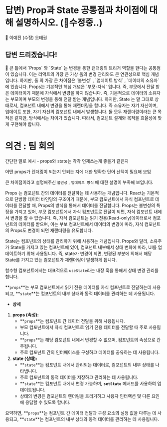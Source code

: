 # 답변) Prop과 State 공통점과 차이점에 대해 설명하시오. (🔨수정중..)

<aside>
💫 이예진
(수정) 오태권

</aside>

## 답변 드리겠습니다!

<aside>
📌 큰 틀에서 `Props` 와 `State` 는 변경을 통한 랜더링의 트리거 역할을 한다는 공통점이 있습니다. 이는 리액트의 가장 큰 가상 돔의 변경 관리와도 큰 연관성으로 핵심 개념입니다.
하지만, 둘 의 가장 큰 차이점은 `불변성` , `업데이트 방식` , `데이터의 소유자` 에 있습니다.
Props는 기본적인 핵심 개념은 `부모-자식` 입니다. 즉, 부모에서 전달 받은 데이터이기 때문에 자식에서 변경을 하지 않습니다. 즉, 기본적으로 데이터의 소유자는 부모이며 부모의 변경을 통해 전달 받는 개념입니다.
하지만, State 는 말 그대로 상태로서, 컴포넌트 내에서 변경을 통해 재랜더링을 합니다. 즉 소유자는 자기 자신이며, 업데이트 또한, 자기 자신의 컴포넌트 내에서 발생합니다.
둘 모두 재랜더링이라는 큰 목적은 같지만, 방식에서는 차이가 있습니다. 따라서, 컴포넌트 설계와 목적을 효율성에 맞게 구현해야 합니다.

</aside>

# 의견 : 팀 회의

 간단한 말로 예시 - props와 state는 각각 언제쓰는게 좋을거 같은지

어떤 props가 렌더링이 되는지 안되는 지에 대한 명확한 단어 선택이 필요해 보임

큰 차이점이라고 설명해주신 `불변성` , `업데이트 방식` 에 대한 설명이 부족해 보입니다.

Props 는 컴포넌트 간의 데이터를 전달하는 데 사용하는 개념입니다. React는 기본적으로 단방향 데이터 바인딩의 구조이기 때문에, 부모 컴포넌트에서 자식 컴포넌트로 데이터를 전달할 때, Props의 방식을 통해서 데이터를 전달합니다. 
Props는 불변성의 특징을 가지고 있어, 부모 컴포넌트에서 자식 컴포넌트로 전달이 되면, 자식 컴포넌트 내에서 변경을 할 수 없습니다. 즉, 자식 컴포넌트는 읽기 전용(Read-only)데이터로서 컴포넌트의 데이터를 받으며, 이는 부보 컴포넌트에서 데이터의 변경에 따라, 자식 컴포넌트의 Props도 변경이 되면 재랜더링을 유도합니다.

State는 컴포넌트의 상태를 관리하기 위해 사용하는 개념입니다. Props와 달리, 소유주가 State를 가지고 있는 컴포넌트에 있어, 컴포넌트 내부에서 상태 변화에 따라, UI를 업데이트하기 위해 사용됩니다. 즉, state가 변경이 되면, 변경된 부분에 의해서 해당 State를 가지고 있는 컴포넌트가 재랜더링이 발생하게 됩니다. 

 함수형 컴포넌트에서는 대표적으로 `useState`라는 내장 훅을 통해서 상태 변경 관리를 합니다. 

**`props`**는 부모 컴포넌트에서 읽기 전용 데이터를 자식 컴포넌트로 전달하는데 사용되고, **`state`**는 컴포넌트의 내부 상태와 동적 데이터를 관리하는 데 사용됩니다.

- **상세**
1. **props (속성):**
    - **`props`**는 컴포넌트 간 데이터 전달을 위해 사용됩니다.
    - 부모 컴포넌트에서 자식 컴포넌트로 읽기 전용 데이터를 전달할 때 주로 사용됩니다.
    - **`props`**는 해당 컴포넌트 내에서 변경할 수 없으며, 컴포넌트의 속성으로 간주됩니다.
    - 주로 컴포넌트 간의 인터페이스를 구성하고 데이터를 공유하는 데 사용됩니다.
2. **state (상태):**
    - **`state`**는 컴포넌트 내에서 관리되는 데이터로, 컴포넌트의 내부 상태를 나타냅니다.
    - 주로 컴포넌트의 동적 데이터를 저장하고 관리하는 데 사용됩니다.
    - **`state`**는 컴포넌트 내에서 변경 가능하며, **`setState`** 메서드를 사용하여 업데이트됩니다.
    - 상태의 변경은 컴포넌트의 렌더링을 트리거하고 사용자 인터랙션 및 다른 요인에 응답할 수 있도록 합니다.

요약하면, **`props`**는 컴포넌트 간 데이터 전달과 구성 요소의 설정 값을 다루는 데 사용되고, **`state`**는 컴포넌트의 내부 상태와 동적 데이터를 관리하는 데 사용됩니다.